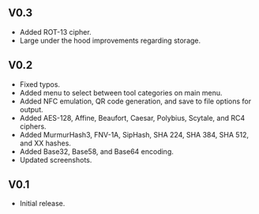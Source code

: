 ## V0.3
- Added ROT-13 cipher.
- Large under the hood improvements regarding storage.

## V0.2
- Fixed typos.
- Added menu to select between tool categories on main menu.
- Added NFC emulation, QR code generation, and save to file options for output.
- Added AES-128, Affine, Beaufort, Caesar, Polybius, Scytale, and RC4 ciphers.
- Added MurmurHash3, FNV-1A, SipHash, SHA 224, SHA 384, SHA 512, and XX hashes.
- Added Base32, Base58, and Base64 encoding.
- Updated screenshots.

## V0.1
- Initial release.